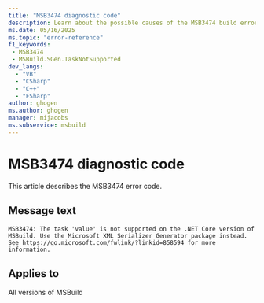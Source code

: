 ```yaml
---
title: "MSB3474 diagnostic code"
description: Learn about the possible causes of the MSB3474 build error, and get troubleshooting tips.
ms.date: 05/16/2025
ms.topic: "error-reference"
f1_keywords:
 - MSB3474
 - MSBuild.SGen.TaskNotSupported
dev_langs:
  - "VB"
  - "CSharp"
  - "C++"
  - "FSharp"
author: ghogen
ms.author: ghogen
manager: mijacobs
ms.subservice: msbuild
---
```


# MSB3474 diagnostic code

<!-- :::ErrorDefinitionDescription::: -->
<!-- :::editable-content name="introDescription"::: -->
This article describes the MSB3474 error code.
<!-- :::editable-content-end::: -->

## Message text

<!-- :::editable-content name="messageText"::: -->
`MSB3474: The task 'value' is not supported on the .NET Core version of MSBuild. Use the Microsoft XML Serializer Generator package instead. See https://go.microsoft.com/fwlink/?linkid=858594 for more information.`
<!-- :::editable-content-end::: -->
<!-- MSB3474: The task "{0}" is not supported on the .NET Core version of MSBuild. Use the Microsoft XML Serializer Generator package instead. See https://go.microsoft.com/fwlink/?linkid=858594 for more information. -->

<!-- :::editable-content name="postOutputDescription"::: -->
<!--
{StrBegin="MSB3474: "}
-->
<!-- :::editable-content-end::: -->
<!-- :::ErrorDefinitionDescription-end::: -->

## Applies to

All versions of MSBuild
